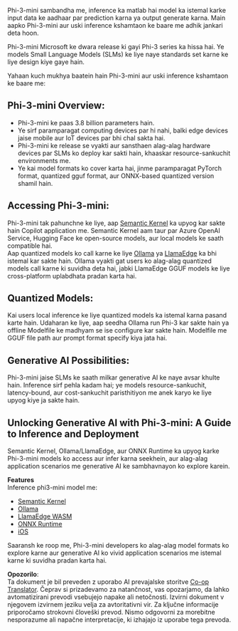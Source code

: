 <!--
CO_OP_TRANSLATOR_METADATA:
{
  "original_hash": "f1ff728038c4f554b660a36b76cbdd6e",
  "translation_date": "2025-05-09T12:34:42+00:00",
  "source_file": "md/01.Introduction/03/overview.md",
  "language_code": "sl"
}
-->
Phi-3-mini sambandha me, inference ka matlab hai model ka istemal karke input data ke aadhaar par prediction karna ya output generate karna. Main aapko Phi-3-mini aur uski inference kshamtaon ke baare me adhik jankari deta hoon.

Phi-3-mini Microsoft ke dwara release ki gayi Phi-3 series ka hissa hai. Ye models Small Language Models (SLMs) ke liye naye standards set karne ke liye design kiye gaye hain.

Yahaan kuch mukhya baatein hain Phi-3-mini aur uski inference kshamtaon ke baare me:

## **Phi-3-mini Overview:**
- Phi-3-mini ke paas 3.8 billion parameters hain.
- Ye sirf paramparagat computing devices par hi nahi, balki edge devices jaise mobile aur IoT devices par bhi chal sakta hai.
- Phi-3-mini ke release se vyakti aur sansthaen alag-alag hardware devices par SLMs ko deploy kar sakti hain, khaaskar resource-sankuchit environments me.
- Ye kai model formats ko cover karta hai, jinme paramparagat PyTorch format, quantized gguf format, aur ONNX-based quantized version shamil hain.

## **Accessing Phi-3-mini:**
Phi-3-mini tak pahunchne ke liye, aap [Semantic Kernel](https://github.com/microsoft/SemanticKernelCookBook?WT.mc_id=aiml-138114-kinfeylo) ka upyog kar sakte hain Copilot application me. Semantic Kernel aam taur par Azure OpenAI Service, Hugging Face ke open-source models, aur local models ke saath compatible hai.  
Aap quantized models ko call karne ke liye [Ollama](https://ollama.com) ya [LlamaEdge](https://llamaedge.com) ka bhi istemal kar sakte hain. Ollama vyakti gat users ko alag-alag quantized models call karne ki suvidha deta hai, jabki LlamaEdge GGUF models ke liye cross-platform uplabdhata pradan karta hai.

## **Quantized Models:**
Kai users local inference ke liye quantized models ka istemal karna pasand karte hain. Udaharan ke liye, aap seedha Ollama run Phi-3 kar sakte hain ya offline Modelfile ke madhyam se ise configure kar sakte hain. Modelfile me GGUF file path aur prompt format specify kiya jata hai.

## **Generative AI Possibilities:**
Phi-3-mini jaise SLMs ke saath milkar generative AI ke naye avsar khulte hain. Inference sirf pehla kadam hai; ye models resource-sankuchit, latency-bound, aur cost-sankuchit paristhitiyon me anek karyo ke liye upyog kiye ja sakte hain.

## **Unlocking Generative AI with Phi-3-mini: A Guide to Inference and Deployment**  
Semantic Kernel, Ollama/LlamaEdge, aur ONNX Runtime ka upyog karke Phi-3-mini models ko access aur infer karna seekhein, aur alag-alag application scenarios me generative AI ke sambhavnayon ko explore karein.

**Features**  
Inference phi3-mini model me:

- [Semantic Kernel](https://github.com/Azure-Samples/Phi-3MiniSamples/tree/main/semantickernel?WT.mc_id=aiml-138114-kinfeylo)  
- [Ollama](https://github.com/Azure-Samples/Phi-3MiniSamples/tree/main/ollama?WT.mc_id=aiml-138114-kinfeylo)  
- [LlamaEdge WASM](https://github.com/Azure-Samples/Phi-3MiniSamples/tree/main/wasm?WT.mc_id=aiml-138114-kinfeylo)  
- [ONNX Runtime](https://github.com/Azure-Samples/Phi-3MiniSamples/tree/main/onnx?WT.mc_id=aiml-138114-kinfeylo)  
- [iOS](https://github.com/Azure-Samples/Phi-3MiniSamples/tree/main/ios?WT.mc_id=aiml-138114-kinfeylo)  

Saaransh ke roop me, Phi-3-mini developers ko alag-alag model formats ko explore karne aur generative AI ko vivid application scenarios me istemal karne ki suvidha pradan karta hai.

**Opozorilo**:  
Ta dokument je bil preveden z uporabo AI prevajalske storitve [Co-op Translator](https://github.com/Azure/co-op-translator). Čeprav si prizadevamo za natančnost, vas opozarjamo, da lahko avtomatizirani prevodi vsebujejo napake ali netočnosti. Izvirni dokument v njegovem izvirnem jeziku velja za avtoritativni vir. Za ključne informacije priporočamo strokovni človeški prevod. Nismo odgovorni za morebitne nesporazume ali napačne interpretacije, ki izhajajo iz uporabe tega prevoda.